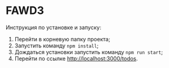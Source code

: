 # FAWD3
Инструкция по установке и запуску:
1. Перейти в корневую папку проекта;
2. Запустить команду `npm install`;
3. Дождаться установки запустить команду `npm run start`;
4. Перейти по ссылке [http://localhost:3000/todos](http://localhost:3000/todos).
